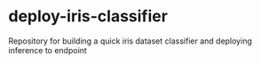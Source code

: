 # deploy-iris-classifier
Repository for building a quick iris dataset classifier and deploying inference to endpoint
